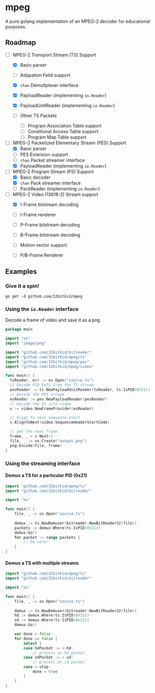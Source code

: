 # mpeg

A pure golang implementation of an MPEG-2 decoder for
educational purposes.

## Roadmap
- [ ] MPEG-2 Transport Stream (TS) Support
  - [x] Basic parser
  - [ ] Adapation Feild support
  - [x] `chan` Demultplexer interface
  - [x] PayloadReader (implementing `io.Reader`)
  - [x] PayloadUnitReader (implementing `io.Reader`)

  - [ ] Other TS Packets
    - [ ] Program Association Table support
    - [ ] Conditional Access Table support
    - [ ] Program Map Table support

- [ ] MPEG-2 Packetized Elementary Stream (PES) Support
  - [x] Basic parser
  - [ ] PES Extension support
  - [ ] `chan` Packet streamer interface  
  - [x] PayloadReader (implementing `io.Reader`)

- [ ] MPEG-2 Program Stream (PS) Support
  - [x] Basic decoder
  - [x] `chan` Pack streamer interface
  - [ ] PackReader (implementing `io.Reader`)

- [ ] MPEG-2 Video (13818-2) Stream support
  - [x] I-Frame bitstream decoding
  - [ ] I-Frame renderer

  - [ ] P-Frame bitstream decoding
  - [ ] B-Frame bitstream decoding
  - [ ] Motion vector support
  - [ ] P/B-Frame Renderer


## Examples

### Give it a spin!

```
go get -d github.com/32bitkid/mpeg
```

### Using the `io.Reader` interface

Decode a frame of video and save it as a png

```go 
package main

import "os"
import "image/png"

import "github.com/32bitkid/bitreader"
import "github.com/32bitkid/mpeg/ts"
import "github.com/32bitkid/mpeg/pes"
import "github.com/32bitkid/mpeg/video"

func main() {
  tsReader, err := os.Open("source.ts")
  // Decode PID 0x21 from the TS stream
  pesReader := ts.NewPayloadUnitReader(tsReader, ts.IsPID(0x21))
  // Decode the PES stream
  esReader := pes.NewPayloadReader(pesReader)
  // Decode the ES into video
  v := video.NewFrameProvider(esReader)

  // Align to next sequence start
  v.AlignToNext(video.SequenceHeaderStartCode)

  // get the next frame
  frame, _ = v.Next()
  file, _ := os.Create("output.png")
  png.Encode(file, frame)
}
```


### Using the streaming interface

#### Demux a TS for a particular PID (0x21)

```go
import "github.com/32bitkid/mpeg/ts"
import "github.com/32bitkid/bitreader"

import "os"

func main() {
	file, _ := os.Open("source.ts")
  
	demux := ts.NewDemuxer(bitreader.NewBitReader32(file))
	packets := demux.Where(ts.IsPID(0x21))
	demux.Go()
	for packet := range packets {
		// Do work!
	}
}
```

#### Demux a TS with multiple streams

```go
import "github.com/32bitkid/mpeg/ts"
import "github.com/32bitkid/bitreader"

import "os"

func main() {
	file, _ := os.Open("source.ts")
  
	demux := ts.NewDemuxer(bitreader.NewBitReader32(file))
	hd := demux.Where(ts.IsPID(0x21))
	sd := demux.Where(ts.IsPID(0x31))
	demux.Go()

	var done = false
 	for done == false {
		select {
		case hdPacket := <-hd:
			// process an hd packet
		case sdPacket := <-sd:
			// process an sd packet
		case <-stop:
			done = true
		}
	}
}
```
